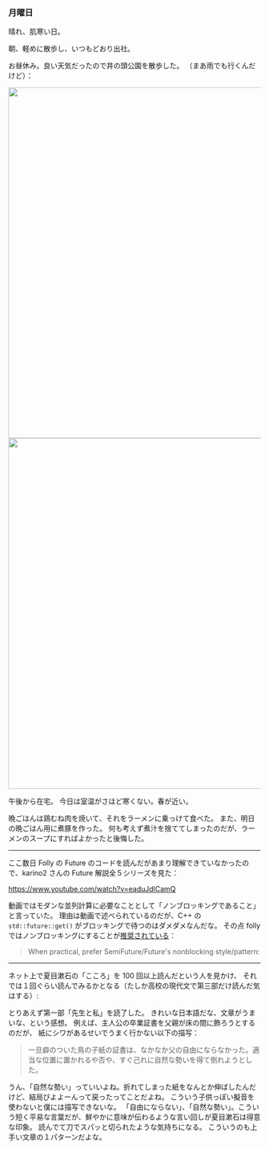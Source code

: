 ### 月曜日

晴れ、肌寒い日。

朝、軽めに散歩し、いつもどおり出社。

お昼休み。良い天気だったので井の頭公園を散歩した。
（まあ雨でも行くんだけど）：

<img src="https://i.imgur.com/KcEFw7D.jpg" width="700">

<img src="https://i.imgur.com/neTo1zn.jpg" width="700">

午後から在宅。
今日は室温がさほど寒くない。春が近い。

晩ごはんは鶏むね肉を焼いて、それをラーメンに乗っけて食べた。
また、明日の晩ごはん用に煮豚を作った。
何も考えず煮汁を捨ててしまったのだが、ラーメンのスープにすればよかったと後悔した。

---

ここ数日 Folly の Future のコードを読んだがあまり理解できていなかったので、karino2 さんの Future 解説全５シリーズを見た：

https://www.youtube.com/watch?v=eaduJdlCamQ

動画ではモダンな並列計算に必要なこととして「ノンブロッキングであること」と言っていた。
理由は動画で述べられているのだが、C++ の `std::future::get()` がブロッキングで待つのはダメダメなんだな。
その点 folly ではノンブロッキングにすることが[推奨されている](https://github.com/facebook/folly/blob/main/folly/futures/Future.h#L466)：

> When practical, prefer SemiFuture/Future's nonblocking style/pattern:

---

ネット上で夏目漱石の「こころ」を 100 回以上読んだという人を見かけ、
それでは１回ぐらい読んでみるかとなる（たしか高校の現代文で第三部だけ読んだ気はする）:

とりあえず第一部「先生と私」を読了した。
きれいな日本語だな、文章がうまいな、という感想。
例えば、主人公の卒業証書を父親が床の間に飾ろうとするのだが、
紙にシワがあるせいでうまく行かない以下の描写：

> 一旦癖のついた鳥の子紙の証書は、なかなか父の自由にならなかった。適当な位置に置かれるや否や、すぐ己れに自然な勢いを得て倒れようとした。

うん、「自然な勢い」っていいよね。折れてしまった紙をなんとか伸ばしたんだけど、結局びよよーんって戻ったってことだよね。
こういう子供っぽい擬音を使わないと僕には描写できないな。
「自由にならない」、「自然な勢い」。こういう短く平易な言葉だが、鮮やかに意味が伝わるような言い回しが夏目漱石は得意な印象。
読んでて刀でスパッと切られたような気持ちになる。
こういうのも上手い文章の１パターンだよな。